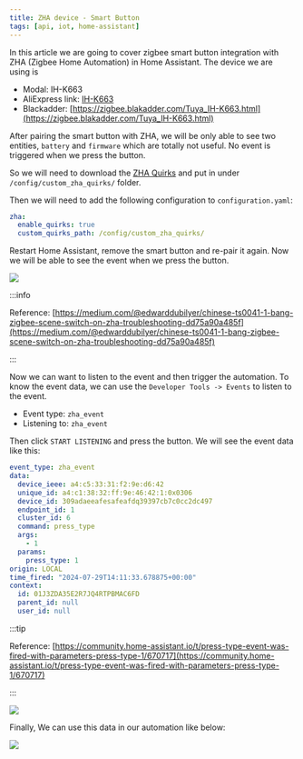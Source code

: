 ```yaml
---
title: ZHA device - Smart Button
tags: [api, iot, home-assistant]
---
```


In this article we are going to cover zigbee smart button integration with ZHA (Zigbee Home Automation) in Home Assistant. The device we are using is

- Modal: IH-K663
- AliExpress link: [IH-K663](https://ja.aliexpress.com/item/1005005394532393.html?spm=a2g0o.order_list.order_list_main.32.134d585ahvloyO&gatewayAdapt=glo2jpn)
- Blackadder: [https://zigbee.blakadder.com/Tuya_IH-K663.html](https://zigbee.blakadder.com/Tuya_IH-K663.html)

After pairing the smart button with ZHA, we will be only able to see two entities, `battery` and `firmware` which are totally not useful. No event is triggered when we press the button.

So we will need to download the [ZHA Quirks](https://github.com/zigpy/zha-device-handlers/blob/dev/zhaquirks/tuya/ts0041.py) and put in under `/config/custom_zha_quirks/` folder.

Then we will need to add the following configuration to `configuration.yaml`:

```yaml
zha:
  enable_quirks: true
  custom_quirks_path: /config/custom_zha_quirks/
```

Restart Home Assistant, remove the smart button and re-pair it again. Now we will be able to see the event when we press the button.

![](https://i.imgur.com/CVioA4u.png)

:::info

Reference: [https://medium.com/@edwarddubilyer/chinese-ts0041-1-bang-zigbee-scene-switch-on-zha-troubleshooting-dd75a90a485f](https://medium.com/@edwarddubilyer/chinese-ts0041-1-bang-zigbee-scene-switch-on-zha-troubleshooting-dd75a90a485f)

:::

Now we can want to listen to the event and then trigger the automation. To know the event data, we can use the `Developer Tools -> Events` to listen to the event.

- Event type: `zha_event`
- Listening to: `zha_event`

Then click `START LISTENING` and press the button. We will see the event data like this:

```yml
event_type: zha_event
data:
  device_ieee: a4:c5:33:31:f2:9e:d6:42
  unique_id: a4:c1:38:32:ff:9e:46:42:1:0x0306
  device_id: 309adaeeafesafeafdq39397cb7c0cc2dc497
  endpoint_id: 1
  cluster_id: 6
  command: press_type
  args:
    - 1
  params:
    press_type: 1
origin: LOCAL
time_fired: "2024-07-29T14:11:33.678875+00:00"
context:
  id: 01J3ZDA35E2R7JQ4RTPBMAC6FD
  parent_id: null
  user_id: null
```

:::tip

Reference: [https://community.home-assistant.io/t/press-type-event-was-fired-with-parameters-press-type-1/670717](https://community.home-assistant.io/t/press-type-event-was-fired-with-parameters-press-type-1/670717)

:::

![](blob:https://imgur.com/d97c5a96-dc71-40de-84ac-040d91d13301)

Finally, We can use this data in our automation like below:

![](https://i.imgur.com/9VzuJji.png)
